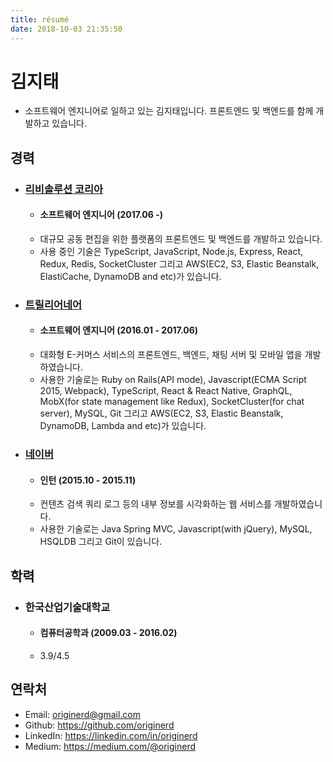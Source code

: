 ```yaml
---
title: résumé
date: 2018-10-03 21:35:50
---
```


# 김지태

- 소프트웨어 엔지니어로 일하고 있는 김지태입니다. 프론트엔드 및 백엔드를 함께 개발하고 있습니다.

## 경력

- ### [리비솔루션 코리아](https://revisolution.com/)
    - #### 소프트웨어 엔지니어 (2017.06 -)
    - 대규모 공동 편집을 위한 플랫폼의 프론트엔드 및 백엔드를 개발하고 있습니다.
    - 사용 중인 기술은 TypeScript, JavaScript, Node.js, Express, React, Redux, Redis, SocketCluster 그리고 AWS(EC2, S3, Elastic Beanstalk, ElastiCache, DynamoDB and etc)가 있습니다.

- ### [트릴리어네어](http://www.huiseoul.com/)
    - #### 소프트웨어 엔지니어 (2016.01 - 2017.06)
    - 대화형 E-커머스 서비스의 프론트엔드, 백엔드, 채팅 서버 및 모바일 앱을 개발하였습니다.
    - 사용한 기술로는 Ruby on Rails(API mode), Javascript(ECMA Script 2015, Webpack), TypeScript, React & React Native, GraphQL, MobX(for state management like Redux), SocketCluster(for chat server), MySQL, Git 그리고 AWS(EC2, S3, Elastic Beanstalk, DynamoDB, Lambda and etc)가 있습니다.

- ### [네이버](https://www.naver.com/)
    - #### 인턴 (2015.10 - 2015.11)
    - 컨텐츠 검색 쿼리 로그 등의 내부 정보를 시각화하는 웹 서비스를 개발하였습니다.
    - 사용한 기술로는 Java Spring MVC, Javascript(with jQuery), MySQL, HSQLDB 그리고 Git이 있습니다.

## 학력
- ### 한국산업기술대학교
    - #### 컴퓨터공학과 (2009.03 - 2016.02)
    - 3.9/4.5

## 연락처
- Email: [originerd@gmail.com](mailto:originerd@gmail.com)
- Github: https://github.com/originerd
- LinkedIn: https://linkedin.com/in/originerd
- Medium: https://medium.com/@originerd
